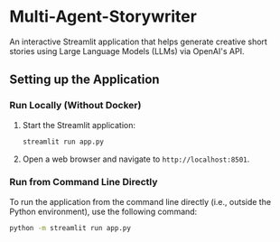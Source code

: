 # Multi-Agent-Storywriter

An interactive Streamlit application that helps generate creative short stories using Large Language Models (LLMs) via OpenAI's API.

## Setting up the Application

### Run Locally (Without Docker)

1. Start the Streamlit application:
    ```sh
    streamlit run app.py
    ```

2. Open a web browser and navigate to `http://localhost:8501`.

### Run from Command Line Directly

To run the application from the command line directly (i.e., outside the Python environment), use the following command:
```sh
python -m streamlit run app.py
